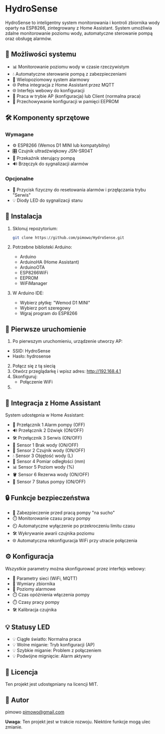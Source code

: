# HydroSense

HydroSense to inteligentny system monitorowania i kontroli zbiornika wody oparty na ESP8266, zintegrowany z Home Assistant. System umożliwia zdalne monitorowanie poziomu wody, automatyczne sterowanie pompą oraz obsługę alarmów.

## 🌟 Możliwości systemu

- 📊 Monitorowanie poziomu wody w czasie rzeczywistym
- 💧 Automatyczne sterowanie pompą z zabezpieczeniami
- 🚨 Wielopoziomowy system alarmowy
- 🌐 Pełna integracja z Home Assistant przez MQTT
- 🌐 Interfejs webowy do konfiguracji
- 📶 Praca w trybie AP (konfiguracja) lub Client (normalna praca)
- 💾 Przechowywanie konfiguracji w pamięci EEPROM

## 🛠️ Komponenty sprzętowe

### Wymagane

- ⚙️ ESP8266 (Wemos D1 MINI lub kompatybilny)
- 🎛️ Czujnik ultradźwiękowy JSN-SR04T
- 🔌 Przekaźnik sterujący pompą
- 🔊 Brzęczyk do sygnalizacji alarmów

### Opcjonalne

- 🔘 Przycisk fizyczny do resetowania alarmów i przęłączania trybu "Serwis"
- 💡 Diody LED do sygnalizacji stanu

## 🚀 Instalacja

1. Sklonuj repozytorium:

   ```bash
   git clone https://github.com/pimowo/HydroSense.git
   ```

2. Potrzebne biblioteki Arduino:

   - Arduino
   - ArduinoHA (Home Assistant)
   - ArduinoOTA
   - ESP8266WiFi
   - EEPROM
   - WiFiManager

3. W Arduino IDE:

   - Wybierz płytkę: "Wemod D1 MINI"
   - Wybierz port szeregowy
   - Wgraj program do ESP8266

## 🏁 Pierwsze uruchomienie

1. Po pierwszym uruchomieniu, urządzenie utworzy AP:
  - SSID: HydroSense
  - Hasło: hydrosense
2. Połącz się z tą siecią
3. Otwórz przeglądarkę i wpisz adres: http://192.168.4.1
4. Skonfiguruj:
   - Połączenie WiFi
5. 

## 🏡 Integracja z Home Assistant

System udostępnia w Home Assistant:

- 🚨  Przełącznik 1 Alarm pompy (OFF)
- 🔊  Przełącznik 2 Dźwięk (ON/OFF)
- 🛠️  Przełącznik 3 Serwis (ON/OFF)
- 🚱  Sensor 1 Brak wody (ON/OFF)
- 🌊  Sensor 2 Czujnik wody (ON/OFF)
- 💧  Sensor 3 Objętość wody (L)
- 📏  Sensor 4 Pomiar odległości (mm)
- 📊  Sensor 5 Poziom wody (%)
- 🪣  Sensor 6 Rezerwa wody (ON/OFF)
- 🔌  Sensor 7 Status pompy (ON/OFF)

## 🔒 Funkcje bezpieczeństwa

- 🚱 Zabezpieczenie przed pracą pompy "na sucho"
- ⏱️ Monitorowanie czasu pracy pompy
- ⏲️ Automatyczne wyłączenie po przekroczeniu limitu czasu
- 🛠️ Wykrywanie awarii czujnika poziomu
- 🌐 Automatyczna rekonfiguracja WiFi przy utracie połączenia

## ⚙️ Konfiguracja

Wszystkie parametry można skonfigurować przez interfejs webowy:

- 📶 Parametry sieci (WiFi, MQTT)
- 📏 Wymiary zbiornika
- 🚨 Poziomy alarmowe
- ⏱️ Czas opóźnienia włączenia pompy
- ⏱️ Czasy pracy pompy
- 🛠️ Kalibracja czujnika

## 💡 Statusy LED

- 💡 Ciągłe światło: Normalna praca
- 💡 Wolne miganie: Tryb konfiguracji (AP)
- 💡 Szybkie miganie: Problem z połączeniem
- 💡 Podwójne mignięcie: Alarm aktywny

## 📜 Licencja

Ten projekt jest udostępniany na licencji MIT.

## 👤 Autor

pimowo
pimowo@gmail.com

**Uwaga**: Ten projekt jest w trakcie rozwoju. Niektóre funkcje mogą ulec zmianie.
```
